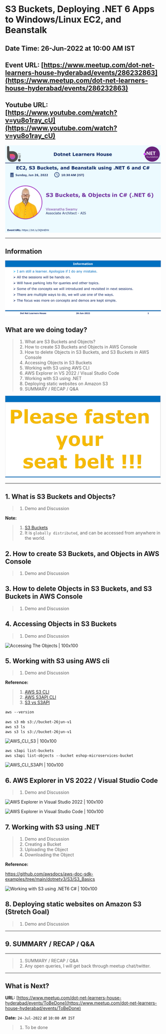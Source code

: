 # S3 Buckets, Deploying .NET 6 Apps to Windows/Linux EC2, and Beanstalk

## Date Time: 26-Jun-2022 at 10:00 AM IST

## Event URL: [https://www.meetup.com/dot-net-learners-house-hyderabad/events/286232863](https://www.meetup.com/dot-net-learners-house-hyderabad/events/286232863)

## Youtube URL: [https://www.youtube.com/watch?v=yu8o1ray_cU](https://www.youtube.com/watch?v=yu8o1ray_cU)

![Viswanatha Swamy P K |150x150](./documentation/images/ViswanathaSwamyPK.PNG)

---

## Information

![Information | 100x100](./documentation/images/Information.PNG)

## What are we doing today?

> 1. What are S3 Buckets and Objects?
> 1. How to create S3 Buckets and Objects in AWS Console
> 1. How to delete Objects in S3 Buckets, and S3 Buckets in AWS Console
> 1. Accessing Objects in S3 Buckets
> 1. Working with S3 using AWS CLI
> 1. AWS Explorer in VS 2022 / Visual Studio Code
> 1. Working with S3 using .NET
> 1. Deploying static websites on Amazon S3
> 1. SUMMARY / RECAP / Q&A

![Seat Belt | 100x100](./documentation/images/SeatBelt.PNG)

---

## 1. What is S3 Buckets and Objects?

> 1. Demo and Discussion

**Note:**

> 1. [S3 Buckets](https://aws.amazon.com/s3/)
> 1. It is `globally distributed`, and can be accessed from anywhere in the world.

## 2. How to create S3 Buckets, and Objects in AWS Console

> 1. Demo and Discussion

## 3. How to delete Objects in S3 Buckets, and S3 Buckets in AWS Console

> 1. Demo and Discussion

## 4. Accessing Objects in S3 Buckets

> 1. Demo and Discussion

![Accessing The Objects | 100x100](./documentation/images/AccessingTheObjects.PNG)

## 5. Working with S3 using AWS cli

> 1. Demo and Discussion

**Reference:**

> 1. [AWS S3 CLI](https://docs.aws.amazon.com/cli/latest/userguide/cli-services-s3-commands.html)
> 1. [AWS S3API CLI](https://docs.aws.amazon.com/cli/latest/reference/s3api/)
> 1. [S3 vs S3API](https://aws.amazon.com/blogs/developer/leveraging-the-s3-and-s3api-commands/#:~:text=The%20main%20difference%20between%20the,provided%20by%20the%20s3api%20commands)

```
aws --version

aws s3 mb s3://bucket-26jun-v1
aws s3 ls
aws s3 ls s3://bucket-26jun-v1
```

![AWS_CLI_S3 | 100x100](./documentation/images/AWS_CLI_S3.PNG)

```
aws s3api list-buckets
aws s3api list-objects --bucket eshop-microservices-bucket
```

![AWS_CLI_S3API | 100x100](./documentation/images/AWS_CLI_S3API.PNG)

## 6. AWS Explorer in VS 2022 / Visual Studio Code

> 1. Demo and Discussion

![AWS Explorer in Visual Studio 2022 | 100x100](./documentation/images/AWSExplorer_VS2022.PNG)

![AWS Explorer in Visual Studio Code | 100x100](./documentation/images/AWSExplorer_VS_Code.PNG)

## 7. Working with S3 using .NET

> 1. Demo and Discussion
> 1. Creating a Bucket
> 1. Uploading the Object
> 1. Downloading the Object

**Reference:**

https://github.com/awsdocs/aws-doc-sdk-examples/tree/main/dotnetv3/S3/S3_Basics

![Working with S3 using .NET6 C# | 100x100](./documentation/images/.NET6_S3.PNG)

## 8. Deploying static websites on Amazon S3 (**Stretch Goal**)

> 1. Demo and Discussion

---

## 9. SUMMARY / RECAP / Q&A

---

> 1. SUMMARY / RECAP / Q&A
> 2. Any open queries, I will get back through meetup chat/twitter.

---

## What is Next?

**URL:** [https://www.meetup.com/dot-net-learners-house-hyderabad/events/ToBeDone](https://www.meetup.com/dot-net-learners-house-hyderabad/events/ToBeDone)

**Date:** `24-Jul-2022` at `10:00 AM IST`

> 1. To be done
